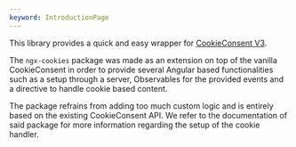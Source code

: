 ```yaml
---
keyword: IntroductionPage
---
```


This library provides a quick and easy wrapper for [CookieConsent V3](https://cookieconsent.orestbida.com).

The `ngx-cookies` package was made as an extension on top of the vanilla CookieConsent in order to provide several Angular based functionalities such as a setup through a server, Observables for the provided events and a directive to handle cookie based content.

The package refrains from adding too much custom logic and is entirely based on the existing CookieConsent API. We refer to the documentation of said package for more information regarding the setup of the cookie handler.
